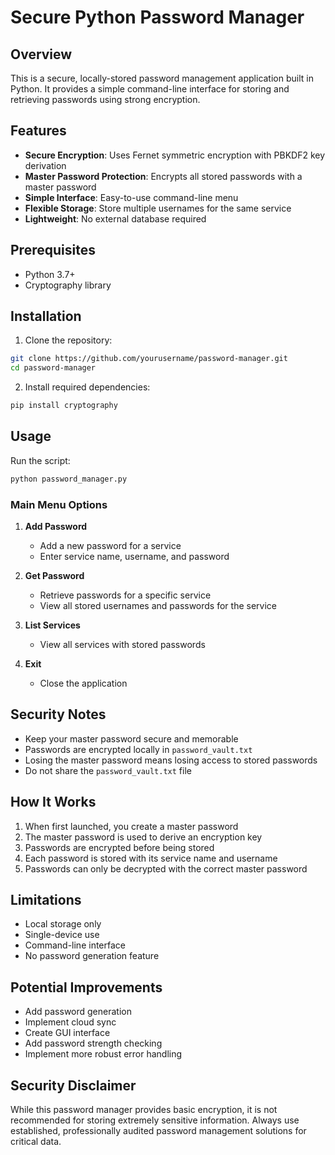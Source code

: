 # Secure Python Password Manager

## Overview

This is a secure, locally-stored password management application built in Python. It provides a simple command-line interface for storing and retrieving passwords using strong encryption.

## Features

- **Secure Encryption**: Uses Fernet symmetric encryption with PBKDF2 key derivation
- **Master Password Protection**: Encrypts all stored passwords with a master password
- **Simple Interface**: Easy-to-use command-line menu
- **Flexible Storage**: Store multiple usernames for the same service
- **Lightweight**: No external database required

## Prerequisites

- Python 3.7+
- Cryptography library

## Installation

1. Clone the repository:
```bash
git clone https://github.com/yourusername/password-manager.git
cd password-manager
```

2. Install required dependencies:
```bash
pip install cryptography
```

## Usage

Run the script:
```bash
python password_manager.py
```

### Main Menu Options

1. **Add Password**
   - Add a new password for a service
   - Enter service name, username, and password

2. **Get Password**
   - Retrieve passwords for a specific service
   - View all stored usernames and passwords for the service

3. **List Services**
   - View all services with stored passwords

4. **Exit**
   - Close the application

## Security Notes

- Keep your master password secure and memorable
- Passwords are encrypted locally in `password_vault.txt`
- Losing the master password means losing access to stored passwords
- Do not share the `password_vault.txt` file

## How It Works

1. When first launched, you create a master password
2. The master password is used to derive an encryption key
3. Passwords are encrypted before being stored
4. Each password is stored with its service name and username
5. Passwords can only be decrypted with the correct master password

## Limitations

- Local storage only
- Single-device use
- Command-line interface
- No password generation feature

## Potential Improvements

- Add password generation
- Implement cloud sync
- Create GUI interface
- Add password strength checking
- Implement more robust error handling

## Security Disclaimer

While this password manager provides basic encryption, it is not recommended for storing extremely sensitive information. Always use established, professionally audited password management solutions for critical data.

